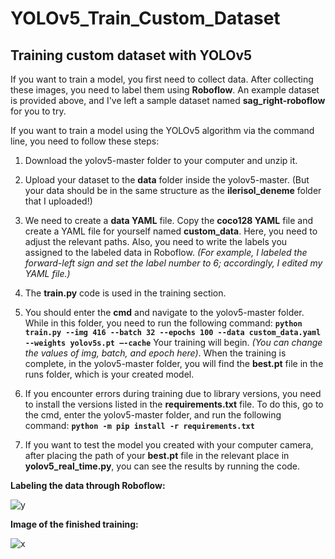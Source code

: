 # YOLOv5_Train_Custom_Dataset
## Training custom dataset with YOLOv5

 If you want to train a model, you first need to collect data. After collecting these images, you need to label them using **Roboflow**. An example dataset is provided above, and I've left a sample dataset named **sag_right-roboflow** for you to try.

If you want to train a model using the YOLOv5 algorithm via the command line, you need to follow these steps:

1) Download the yolov5-master folder to your computer and unzip it.
2) Upload your dataset to the **data** folder inside the yolov5-master. (But your data should be in the same structure as the **ilerisol_deneme** folder that I uploaded!)
3) We need to create a **data YAML** file. Copy the **coco128 YAML** file and create a YAML file for yourself named **custom_data**. Here, you need to adjust the relevant paths. Also, you need to write the labels you assigned to the labeled data in Roboflow. *(For example, I labeled the forward-left sign and set the label number to 6; accordingly, I edited my YAML file.)*
4) The **train.py** code is used in the training section.
5) You should enter the **cmd** and navigate to the yolov5-master folder. While in this folder, you need to run the following command:
**```python train.py --img 416 --batch 32 --epochs 100 --data custom_data.yaml --weights yolov5s.pt –-cache```**
Your training will begin. *(You can change the values of img, batch, and epoch here)*. When the training is complete, in the yolov5-master folder, you will find the **best.pt** file in the runs folder, which is your created model.
 6) If you encounter errors during training due to library versions, you need to install the versions listed in the **requirements.txt** file. To do this, go to the cmd, enter the yolov5-master folder, and run the following command:
**```python -m pip install -r requirements.txt```**

7) If you want to test the model you created with your computer camera, after placing the path of your **best.pt** file in the relevant place in **yolov5_real_time.py**, you can see the results by running the code.

**Labeling the data through Roboflow:**

![y](https://github.com/mirayyetis/YOLOv5_Train_Custom_Dataset/assets/121189200/b69f43cd-8fc0-46ce-b7da-2930e0febbd6)



**Image of the finished training:**

![x](https://github.com/mirayyetis/YOLOv5_Train_Custom_Dataset/assets/121189200/19a64baf-835d-42b9-aea9-2bf574c50cef)




